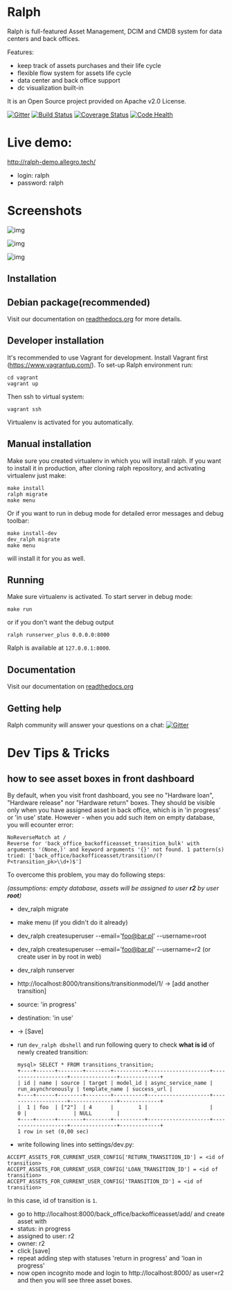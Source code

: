 # Ralph

Ralph is full-featured Asset Management, DCIM and CMDB system for data centers and back offices.

Features:

* keep track of assets purchases and their life cycle
* flexible flow system for assets life cycle
* data center and back office support
* dc visualization built-in

It is an Open Source project provided on Apache v2.0 License.

[![Gitter](https://img.shields.io/gitter/room/gitterHQ/gitter.svg)](https://gitter.im/allegro/ralph?utm_source=badge&utm_medium=badge&utm_campaign=pr-badge&utm_content=badge)
[![Build Status](https://travis-ci.org/allegro/ralph.svg)](https://travis-ci.org/allegro/ralph)
[![Coverage Status](https://coveralls.io/repos/allegro/ralph/badge.svg?branch=ng&service=github)](https://coveralls.io/github/allegro/ralph?branch=ng)
[![Code Health](https://landscape.io/github/allegro/ralph/ng/landscape.svg?style=flat)](https://landscape.io/github/allegro/ralph/ng)

# Live demo:

http://ralph-demo.allegro.tech/

* login: ralph
* password: ralph

# Screenshots 

![img](https://github.com/allegro/ralph/blob/ng/docs/img/welcome-screen-1.png?raw=true)

![img](https://github.com/allegro/ralph/blob/ng/docs/img/welcome-screen-2.png?raw=true)

![img](https://github.com/allegro/ralph/blob/ng/docs/img/welcome-screen-3.png?raw=true)


## Installation

## Debian package(recommended)
Visit our documentation on [readthedocs.org](http://ralph-ng.readthedocs.org) for more details.

## Developer installation

It's recommended to use Vagrant for development. Install Vagrant first (https://www.vagrantup.com/). To set-up Ralph environment run:

    cd vagrant
    vagrant up

Then ssh to virtual system:

    vagrant ssh

Virtualenv is activated for you automatically.


## Manual installation

Make sure you created virtualenv in which you will install ralph.
If you want to install it in production, after cloning ralph repository, and activating virtualenv just make:

    make install
    ralph migrate
    make menu

Or if you want to run in debug mode for detailed error messages and debug toolbar:

    make install-dev
    dev_ralph migrate
    make menu

will install it for you as well.

## Running

Make sure virtualenv is activated. To start server in debug mode:

    make run

or if you don't want the debug output

    ralph runserver_plus 0.0.0.0:8000


Ralph is available at `127.0.0.1:8000`.


## Documentation
Visit our documentation on [readthedocs.org](http://ralph-ng.readthedocs.org)

## Getting help

Ralph community will answer your questions on a chat: [![Gitter](https://img.shields.io/gitter/room/gitterHQ/gitter.svg)](https://gitter.im/allegro/ralph?utm_source=badge&utm_medium=badge&utm_campaign=pr-badge&utm_content=badge)


# Dev Tips & Tricks

## how to see asset boxes in front dashboard

By default, when you visit front dashboard, you see no "Hardware loan", "Hardware release" nor "Hardware return" boxes. They should be visible only when you have assigned asset in back office, which is in 'in progress' or 'in use' state. However - when you add such item on empty database, you will ecounter error: 

```
NoReverseMatch at /
Reverse for 'back_office_backofficeasset_transition_bulk' with arguments '(None,)' and keyword arguments '{}' not found. 1 pattern(s) tried: ['back_office/backofficeasset/transition/(?P<transition_pk>\\d+)$']
```

To overcome this problem, you may do following steps:

*(assumptions: empty database, assets will be assigned to user **r2** by user **root**)*

* dev_ralph migrate
* make menu (if you didn't do it already)
* dev_ralph createsuperuser --email='foo@bar.pl' --username=root
* dev_ralph createsuperuser --email='foo@bar.pl' --username=r2 (or create user in by root in web)
* dev_ralph runserver
* http://localhost:8000/transitions/transitionmodel/1/ -> [add another transition]
 * source: 'in progress'
 * destination: 'in use'
 * -> [Save]
 * run `dev_ralph dbshell` and run following query to check **what is id** of newly created transition:
    
    ```
    mysql> SELECT * FROM transitions_transition;
    +----+------+--------+--------+----------+--------------------+--------------------+---------------+-------------+
    | id | name | source | target | model_id | async_service_name | run_asynchronously | template_name | success_url |
    +----+------+--------+--------+----------+--------------------+--------------------+---------------+-------------+
    |  1 | foo  | ["2"]  | 4      |        1 |                    |                  0 |               | NULL        |
    +----+------+--------+--------+----------+--------------------+--------------------+---------------+-------------+
    1 row in set (0,00 sec)
    ```
* write following lines into settings/dev.py:

```
ACCEPT_ASSETS_FOR_CURRENT_USER_CONFIG['RETURN_TRANSITION_ID'] = <id of transition>
ACCEPT_ASSETS_FOR_CURRENT_USER_CONFIG['LOAN_TRANSITION_ID'] = <id of transition>
ACCEPT_ASSETS_FOR_CURRENT_USER_CONFIG['TRANSITION_ID'] = <id of transition>
```

In this case, id of transition is `1`. 

* go to http://localhost:8000/back_office/backofficeasset/add/ and create asset with
 * status: in progress
 * assigned to user: r2
 * owner: r2
 * click [save]
* repeat adding step with statuses 'return in progress' and 'loan in progress'
* now open incognito mode and login to http://localhost:8000/ as user=r2 and then you will see three asset boxes. 

